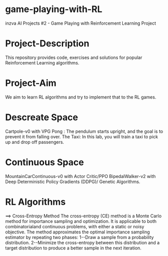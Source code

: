 # game-playing-with-RL
inzva AI Projects #2 - Game Playing with Reinforcement Learning Project

# Project-Description

This repository provides code, exercises and solutions for popular Reinforcement Learning algorithms. 


# Project-Aim

We aim to learn RL algorithms and try to implement that to the RL games.

# Descreate Space
Cartpole-v0 with VPG
Pong : The pendulum starts upright, and the goal is to prevent it from falling over. 
The Taxi: In this lab, you will train a taxi to pick up and drop off passengers. 

# Continuous Space
MountainCarContinuous-v0 with Actor Critic/PPO
BipedalWalker-v2 with Deep Deterministic Policy Gradients (DDPG)/ Genetic Algorithms. 

# RL Algorithms
==> Cross-Entropy Method
The cross-entropy (CE) method is a Monte Carlo method for importance sampling and optimization. It is applicable to both combinatorialand continuous problems, with either a static or noisy objective. The method approximates the optimal importance sampling estimator by repeating two phases:
1--Draw a sample from a probability distribution.
2--Minimize the cross-entropy between this distribution and a target distribution to produce a better sample in the next iteration. 





